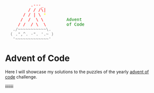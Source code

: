 <tt style="color:red;">
&nbsp;&nbsp;&nbsp;&nbsp;&nbsp;&nbsp;&nbsp;&nbsp;&nbsp;&nbsp;.---_<br/>
&nbsp;&nbsp;&nbsp;&nbsp;&nbsp;&nbsp;&nbsp;&nbsp;&nbsp;/&nbsp;/&nbsp;/\|<br/>
&nbsp;&nbsp;&nbsp;&nbsp;&nbsp;&nbsp;&nbsp;/&nbsp;/&nbsp;|&nbsp;\ <span style="color:yellow">*<br/></span>
&nbsp;&nbsp;&nbsp;&nbsp;&nbsp;&nbsp;/&nbsp;&nbsp;/&nbsp;&nbsp;\&nbsp;\&nbsp;&nbsp;&nbsp;&nbsp;&nbsp;&nbsp;&nbsp;&nbsp;&nbsp;<span style="color:green">Advent</span><br>
&nbsp;&nbsp;&nbsp;&nbsp;&nbsp;/&nbsp;/&nbsp;&nbsp;/&nbsp;\&nbsp;&nbsp;\&nbsp;&nbsp;&nbsp;&nbsp;&nbsp;&nbsp;&nbsp;&nbsp;<span style="color:green">of Code</span><br/>
<span style="color:gray">&nbsp;&nbsp;&nbsp;./~~~~~~~~~~~\.<br>
&nbsp;&nbsp;(&nbsp;.",^.&nbsp;-".&nbsp;'.~&nbsp;)&nbsp;&nbsp;&nbsp;&nbsp;&nbsp;<br/>
&nbsp;&nbsp;&nbsp;'~~~~~~~~~~~~~'&nbsp;&nbsp;&nbsp;&nbsp;&nbsp;&nbsp;<br/>
</span>
</tt>

# Advent of Code

Here I will showcase my solutions to the puzzles of the yearly [advent of code](https://adventofcode.com) challenge.
   
   iiiiiiii